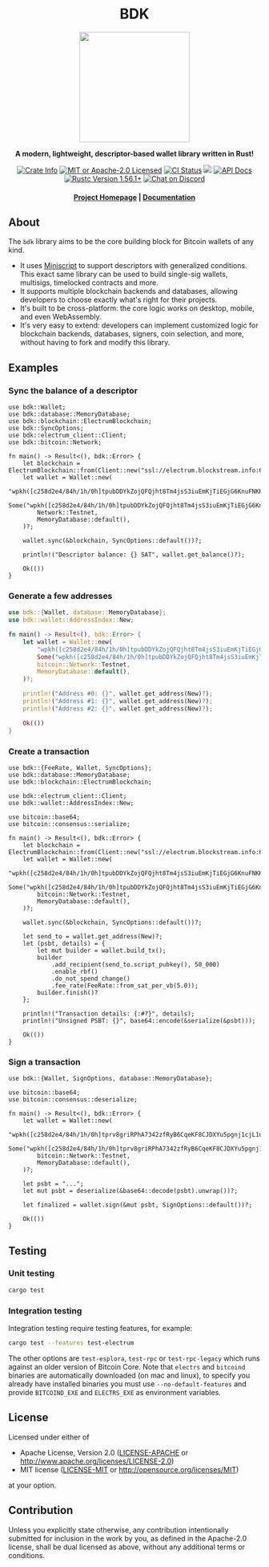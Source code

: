 <div align="center">
  <h1>BDK</h1>

  <img src="./static/bdk.png" width="220" />

  <p>
    <strong>A modern, lightweight, descriptor-based wallet library written in Rust!</strong>
  </p>

  <p>
    <a href="https://crates.io/crates/bdk"><img alt="Crate Info" src="https://img.shields.io/crates/v/bdk.svg"/></a>
    <a href="https://github.com/bitcoindevkit/bdk/blob/master/LICENSE"><img alt="MIT or Apache-2.0 Licensed" src="https://img.shields.io/badge/license-MIT%2FApache--2.0-blue.svg"/></a>
    <a href="https://github.com/bitcoindevkit/bdk/actions?query=workflow%3ACI"><img alt="CI Status" src="https://github.com/bitcoindevkit/bdk/workflows/CI/badge.svg"></a>
    <a href="https://codecov.io/gh/bitcoindevkit/bdk"><img src="https://codecov.io/gh/bitcoindevkit/bdk/branch/master/graph/badge.svg"/></a>
    <a href="https://docs.rs/bdk"><img alt="API Docs" src="https://img.shields.io/badge/docs.rs-bdk-green"/></a>
    <a href="https://blog.rust-lang.org/2021/11/01/Rust-1.56.1.html"><img alt="Rustc Version 1.56.1+" src="https://img.shields.io/badge/rustc-1.56.1%2B-lightgrey.svg"/></a>
    <a href="https://discord.gg/d7NkDKm"><img alt="Chat on Discord" src="https://img.shields.io/discord/753336465005608961?logo=discord"></a>
  </p>

  <h4>
    <a href="https://bitcoindevkit.org">Project Homepage</a>
    <span> | </span>
    <a href="https://docs.rs/bdk">Documentation</a>
  </h4>
</div>

## About

The `bdk` library aims to be the core building block for Bitcoin wallets of any kind.

* It uses [Miniscript](https://github.com/rust-bitcoin/rust-miniscript) to support descriptors with generalized conditions. This exact same library can be used to build
  single-sig wallets, multisigs, timelocked contracts and more.
* It supports multiple blockchain backends and databases, allowing developers to choose exactly what's right for their projects.
* It's built to be cross-platform: the core logic works on desktop, mobile, and even WebAssembly.
* It's very easy to extend: developers can implement customized logic for blockchain backends, databases, signers, coin selection, and more, without having to fork and modify this library.

## Examples

### Sync the balance of a descriptor

```rust,no_run
use bdk::Wallet;
use bdk::database::MemoryDatabase;
use bdk::blockchain::ElectrumBlockchain;
use bdk::SyncOptions;
use bdk::electrum_client::Client;
use bdk::bitcoin::Network;

fn main() -> Result<(), bdk::Error> {
    let blockchain = ElectrumBlockchain::from(Client::new("ssl://electrum.blockstream.info:60002")?);
    let wallet = Wallet::new(
        "wpkh([c258d2e4/84h/1h/0h]tpubDDYkZojQFQjht8Tm4jsS3iuEmKjTiEGjG6KnuFNKKJb5A6ZUCUZKdvLdSDWofKi4ToRCwb9poe1XdqfUnP4jaJjCB2Zwv11ZLgSbnZSNecE/0/*)",
        Some("wpkh([c258d2e4/84h/1h/0h]tpubDDYkZojQFQjht8Tm4jsS3iuEmKjTiEGjG6KnuFNKKJb5A6ZUCUZKdvLdSDWofKi4ToRCwb9poe1XdqfUnP4jaJjCB2Zwv11ZLgSbnZSNecE/1/*)"),
        Network::Testnet,
        MemoryDatabase::default(),
    )?;

    wallet.sync(&blockchain, SyncOptions::default())?;

    println!("Descriptor balance: {} SAT", wallet.get_balance()?);

    Ok(())
}
```

### Generate a few addresses

```rust
use bdk::{Wallet, database::MemoryDatabase};
use bdk::wallet::AddressIndex::New;

fn main() -> Result<(), bdk::Error> {
    let wallet = Wallet::new(
        "wpkh([c258d2e4/84h/1h/0h]tpubDDYkZojQFQjht8Tm4jsS3iuEmKjTiEGjG6KnuFNKKJb5A6ZUCUZKdvLdSDWofKi4ToRCwb9poe1XdqfUnP4jaJjCB2Zwv11ZLgSbnZSNecE/0/*)",
        Some("wpkh([c258d2e4/84h/1h/0h]tpubDDYkZojQFQjht8Tm4jsS3iuEmKjTiEGjG6KnuFNKKJb5A6ZUCUZKdvLdSDWofKi4ToRCwb9poe1XdqfUnP4jaJjCB2Zwv11ZLgSbnZSNecE/1/*)"),
        bitcoin::Network::Testnet,
        MemoryDatabase::default(),
    )?;

    println!("Address #0: {}", wallet.get_address(New)?);
    println!("Address #1: {}", wallet.get_address(New)?);
    println!("Address #2: {}", wallet.get_address(New)?);

    Ok(())
}
```

### Create a transaction

```rust,no_run
use bdk::{FeeRate, Wallet, SyncOptions};
use bdk::database::MemoryDatabase;
use bdk::blockchain::ElectrumBlockchain;

use bdk::electrum_client::Client;
use bdk::wallet::AddressIndex::New;

use bitcoin::base64;
use bitcoin::consensus::serialize;

fn main() -> Result<(), bdk::Error> {
    let blockchain = ElectrumBlockchain::from(Client::new("ssl://electrum.blockstream.info:60002")?);
    let wallet = Wallet::new(
        "wpkh([c258d2e4/84h/1h/0h]tpubDDYkZojQFQjht8Tm4jsS3iuEmKjTiEGjG6KnuFNKKJb5A6ZUCUZKdvLdSDWofKi4ToRCwb9poe1XdqfUnP4jaJjCB2Zwv11ZLgSbnZSNecE/0/*)",
        Some("wpkh([c258d2e4/84h/1h/0h]tpubDDYkZojQFQjht8Tm4jsS3iuEmKjTiEGjG6KnuFNKKJb5A6ZUCUZKdvLdSDWofKi4ToRCwb9poe1XdqfUnP4jaJjCB2Zwv11ZLgSbnZSNecE/1/*)"),
        bitcoin::Network::Testnet,
        MemoryDatabase::default(),
    )?;

    wallet.sync(&blockchain, SyncOptions::default())?;

    let send_to = wallet.get_address(New)?;
    let (psbt, details) = {
        let mut builder = wallet.build_tx();
        builder
            .add_recipient(send_to.script_pubkey(), 50_000)
            .enable_rbf()
            .do_not_spend_change()
            .fee_rate(FeeRate::from_sat_per_vb(5.0));
        builder.finish()?
    };

    println!("Transaction details: {:#?}", details);
    println!("Unsigned PSBT: {}", base64::encode(&serialize(&psbt)));

    Ok(())
}
```

### Sign a transaction

```rust,no_run
use bdk::{Wallet, SignOptions, database::MemoryDatabase};

use bitcoin::base64;
use bitcoin::consensus::deserialize;

fn main() -> Result<(), bdk::Error> {
    let wallet = Wallet::new(
        "wpkh([c258d2e4/84h/1h/0h]tprv8griRPhA7342zfRyB6CqeKF8CJDXYu5pgnj1cjL1u2ngKcJha5jjTRimG82ABzJQ4MQe71CV54xfn25BbhCNfEGGJZnxvCDQCd6JkbvxW6h/0/*)",
        Some("wpkh([c258d2e4/84h/1h/0h]tprv8griRPhA7342zfRyB6CqeKF8CJDXYu5pgnj1cjL1u2ngKcJha5jjTRimG82ABzJQ4MQe71CV54xfn25BbhCNfEGGJZnxvCDQCd6JkbvxW6h/1/*)"),
        bitcoin::Network::Testnet,
        MemoryDatabase::default(),
    )?;

    let psbt = "...";
    let mut psbt = deserialize(&base64::decode(psbt).unwrap())?;

    let finalized = wallet.sign(&mut psbt, SignOptions::default())?;

    Ok(())
}
```

## Testing

### Unit testing

```bash
cargo test
```

### Integration testing

Integration testing require testing features, for example:

```bash
cargo test --features test-electrum
```

The other options are `test-esplora`, `test-rpc` or `test-rpc-legacy` which runs against an older version of Bitcoin Core.
Note that `electrs` and `bitcoind` binaries are automatically downloaded (on mac and linux), to specify you already have installed binaries you must use `--no-default-features` and provide `BITCOIND_EXE` and `ELECTRS_EXE` as environment variables.

## License

Licensed under either of

 * Apache License, Version 2.0
   ([LICENSE-APACHE](LICENSE-APACHE) or http://www.apache.org/licenses/LICENSE-2.0)
 * MIT license
   ([LICENSE-MIT](LICENSE-MIT) or http://opensource.org/licenses/MIT)

at your option.

## Contribution

Unless you explicitly state otherwise, any contribution intentionally submitted
for inclusion in the work by you, as defined in the Apache-2.0 license, shall be
dual licensed as above, without any additional terms or conditions.
